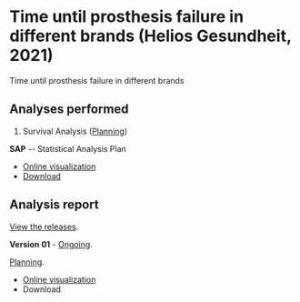 # Time until prosthesis failure in different brands (Helios Gesundheit, 2021)

Time until prosthesis failure in different brands

## Analyses performed

1. Survival Analysis ([Planning][proj-v01])
<!-- 2. yyy ([Planning][proj-yyy]) -->
<!-- 3. zzz ([Planning][proj-zzz]) -->

**SAP** -- Statistical Analysis Plan

- [Online visualization][sapviz-v01]
- [Download][sappdf-v01]

[proj-v01]: https://github.com/philsf-biostat/analise_dados_JF_2021/projects/1
[proj-yyy]: https://github.com/philsf-biostat/analise_dados_JF_2021/projects/yyy
[proj-zzz]: https://github.com/philsf-biostat/analise_dados_JF_2021/projects/zzz
[sapviz-v01]: report/SAP_analise_dados_JF_2021-v01.md
[sappdf-v01]: report/SAP_analise_dados_JF_2021-v01.pdf?raw=true

## Analysis report

[View the releases][releases].

<!-- **Version 02** - [Ongoing][milestone-v02]. -->

<!-- [Planning][v02-project]. -->

<!-- - [Online visualization][reportviz-v02] -->
<!-- - Download -->
<!-- <\!-- - [Download][pdf-v02] -\-> -->

**Version 01** - [Ongoing][milestone-v01].

[Planning][v01-project].

- [Online visualization][reportviz-v01]
- Download
<!-- - [Download][pdf-v01] -->

[releases]: https://github.com/philsf-biostat/analise_dados_JF_2021/releases/
[milestone-v01]: https://github.com/philsf-biostat/analise_dados_JF_2021/milestone/1
[reportviz-v01]: report/analise_dados_JF_2021-v01.md
[docx-v01]: report/analise_dados_JF_2021-v01.docx?raw=true
[pdf-v01]: report/analise_dados_JF_2021-v01.pdf?raw=true
[v01-project]: https://github.com/philsf-biostat/analise_dados_JF_2021/projects/1

[milestone-v02]: https://github.com/philsf-biostat/analise_dados_JF_2021/milestone/xxx
[reportviz-v02]: report/analise_dados_JF_2021-v02.md
[docx-v02]: report/analise_dados_JF_2021-v02.docx?raw=true
[pdf-v02]: report/analise_dados_JF_2021-v02.pdf?raw=true
[v02-project]: https://github.com/philsf-biostat/analise_dados_JF_2021/projects/xxx

